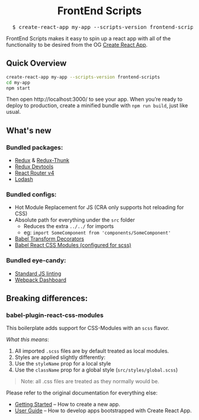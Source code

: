 <h1 align="center">
  FrontEnd Scripts
 </h1>

<pre align="center">
  $ create-react-app my-app --scripts-version frontend-scripts
</pre>

FrontEnd Scripts makes it easy to spin up a react app with all of the functionality to be desired from the OG
[Create React App](https://github.com/facebookincubator/create-react-app).

## Quick Overview
```bash
create-react-app my-app --scripts-version frontend-scripts
cd my-app
npm start
```
Then open http://localhost:3000/ to see your app.
When you’re ready to deploy to production, create a minified bundle with `npm run build`, just like usual.

## What's new

### Bundled packages:
- [Redux](http://redux.js.org) & [Redux-Thunk](https://github.com/gaearon/redux-thunk)
- [Redux Devtools](https://github.com/gaearon/redux-devtools)
- [React Router v4](https://reacttraining.com/react-router/web/guides/philosophy)
- [Lodash](https://lodash.com/)

### Bundled configs:
- Hot Module Replacement for JS (CRA only supports hot reloading for CSS)
- Absolute path for everything under the `src` folder
  - Reduces the extra `../../` for imports
  - eg: `import SomeComponent from 'components/SomeComponent'`
- [Babel Transform Decorators](https://www.npmjs.com/package/babel-plugin-transform-decorators)
- [Babel React CSS Modules (configured for scss)](https://github.com/gajus/babel-plugin-react-css-modules)

### Bundled eye-candy:
- [Standard JS linting](https://standardjs.com)
- [Webpack Dashboard](https://github.com/FormidableLabs/webpack-dashboard)

## Breaking differences:

### babel-plugin-react-css-modules
This boilerplate adds support for CSS-Modules with an `scss` flavor.

*What this means*:
1. All imported `.scss` files are by default treated as local modules.
2. Styles are applied slightly differently:
  1. Use the `styleName` prop for a local style
  2. Use the `className` prop for a global style (`src/styles/global.scss`)

>Note: all .css files are treated as they normally would be.

Please refer to the original documentation for everything else:

* [Getting Started](https://github.com/facebookincubator/create-react-app/blob/master/README.md#getting-started) – How to create a new app.
* [User Guide](https://github.com/facebookincubator/create-react-app/blob/master/packages/react-scripts/template/README.md) – How to develop apps bootstrapped with Create React App.
